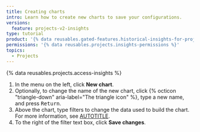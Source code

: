 ```yaml
---
title: Creating charts
intro: Learn how to create new charts to save your configurations.
versions:
  feature: projects-v2-insights
type: tutorial
product: '{% data reusables.gated-features.historical-insights-for-projects %}'
permissions: '{% data reusables.projects.insights-permissions %}'
topics:
  - Projects
---
```


{% data reusables.projects.access-insights %}
1. In the menu on the left, click **New chart**.
1. Optionally, to change the name of the new chart, click {% octicon "triangle-down" aria-label="The triangle icon" %}, type a new name, and press <kbd>Return</kbd>.
1. Above the chart, type filters to change the data used to build the chart. For more information, see [AUTOTITLE](/issues/planning-and-tracking-with-projects/customizing-views-in-your-project/filtering-projects).
1. To the right of the filter text box, click **Save changes**.
